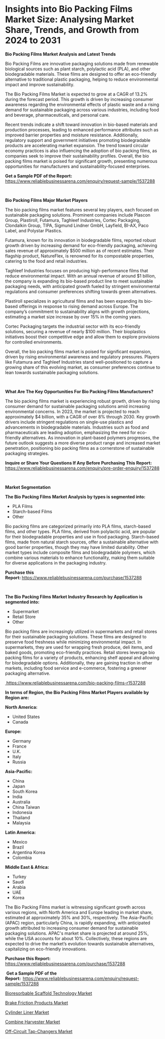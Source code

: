 <p><h1>Insights into Bio Packing Films Market Size: Analysing Market Share, Trends, and Growth from 2024 to 2031</h1></p><p><strong>Bio Packing Films Market Analysis and Latest Trends</strong></p>
<p><p>Bio Packing Films are innovative packaging solutions made from renewable biological sources such as plant starch, polylactic acid (PLA), and other biodegradable materials. These films are designed to offer an eco-friendly alternative to traditional plastic packaging, helping to reduce environmental impact and improve sustainability.</p><p>The Bio Packing Films Market is expected to grow at a CAGR of 13.2% during the forecast period. This growth is driven by increasing consumer awareness regarding the environmental effects of plastic waste and a rising demand for sustainable packaging across various industries, including food and beverage, pharmaceuticals, and personal care. </p><p>Recent trends indicate a shift toward innovation in bio-based materials and production processes, leading to enhanced performance attributes such as improved barrier properties and moisture resistance. Additionally, regulatory support and government initiatives promoting biodegradable products are accelerating market expansion. The trend toward circular economy practices is also influencing the adoption of bio packing films, as companies seek to improve their sustainability profiles. Overall, the bio packing films market is poised for significant growth, presenting numerous opportunities for manufacturers and sustainability-focused enterprises.</p></p>
<p><strong>Get a Sample PDF of the Report:&nbsp;</strong> <a href="https://www.reliablebusinessarena.com/enquiry/request-sample/1537288?utm_campaign=1290&utm_medium=2&utm_source=Github&utm_content=ia&utm_term=03102024&utm_id=bio-packing-films">https://www.reliablebusinessarena.com/enquiry/request-sample/1537288</a></p>
<p>&nbsp;</p>
<p><strong>Bio Packing Films Major Market Players</strong></p>
<p><p>The bio packing films market features several key players, each focused on sustainable packaging solutions. Prominent companies include Plascon Group, Plastiroll, Futamura, Taghleef Industries, Cortec Packaging, Clondalkin Group, TIPA, Sigmund Lindner GmbH, Layfield, BI-AX, Paco Label, and Polystar Plastics.</p><p>Futamura, known for its innovation in biodegradable films, reported robust growth driven by increasing demand for eco-friendly packaging, achieving sales revenue of approximately $500 million as of recent estimates. Their flagship product, NatureFlex, is renowned for its compostable properties, catering to the food and retail industries.</p><p>Taghleef Industries focuses on producing high-performance films that reduce environmental impact. With an annual revenue of around $1 billion, the company is expanding its bio-based product line to meet sustainable packaging needs, with anticipated growth fueled by stringent environmental regulations and consumer preferences shifting towards green alternatives.</p><p>Plastiroll specializes in agricultural films and has been expanding its bio-based offerings in response to rising demand across Europe. The company’s commitment to sustainability aligns with growth projections, estimating a market size increase by over 15% in the coming years.</p><p>Cortec Packaging targets the industrial sector with its eco-friendly solutions, securing a revenue of nearly $100 million. Their bioplastics initiatives boost their competitive edge and allow them to explore provisions for controlled environments.</p><p>Overall, the bio packing films market is poised for significant expansion, driven by rising environmental awareness and regulatory pressures. Players like Futamura and Taghleef Industries stand well-positioned to capture a growing share of this evolving market, as consumer preferences continue to lean towards sustainable packaging solutions.</p></p>
<p>&nbsp;</p>
<p><strong>What Are The Key Opportunities For Bio Packing Films Manufacturers?</strong></p>
<p><p>The bio packing films market is experiencing robust growth, driven by rising consumer demand for sustainable packaging solutions amid increasing environmental concerns. In 2023, the market is projected to reach approximately $4 billion, with a CAGR of over 8% through 2030. Key growth drivers include stringent regulations on single-use plastics and advancements in biodegradable materials. Industries such as food and pharmaceuticals are leading adoption, emphasizing the need for eco-friendly alternatives. As innovation in plant-based polymers progresses, the future outlook suggests a more diverse product range and increased market penetration, positioning bio packing films as a cornerstone of sustainable packaging strategies.</p></p>
<p><strong>Inquire or Share Your Questions If Any Before Purchasing This Report:</strong> <a href="https://www.reliablebusinessarena.com/enquiry/pre-order-enquiry/1537288?utm_campaign=1290&utm_medium=2&utm_source=Github&utm_content=ia&utm_term=03102024&utm_id=bio-packing-films">https://www.reliablebusinessarena.com/enquiry/pre-order-enquiry/1537288</a></p>
<p>&nbsp;</p>
<p><strong>Market Segmentation</strong></p>
<p><strong>The Bio Packing Films Market Analysis by types is segmented into:</strong></p>
<p><ul><li>PLA Films</li><li>Starch-based Films</li><li>Other</li></ul></p>
<p><p>Bio packing films are categorized primarily into PLA films, starch-based films, and other types. PLA films, derived from polylactic acid, are popular for their biodegradable properties and use in food packaging. Starch-based films, made from natural starch sources, offer a sustainable alternative with good barrier properties, though they may have limited durability. Other market types include composite films and biodegradable polymers, which combine various materials to enhance functionality, making them suitable for diverse applications in the packaging industry.</p></p>
<p><strong>Purchase this Report:&nbsp;</strong><a href="https://www.reliablebusinessarena.com/purchase/1537288?utm_campaign=1290&utm_medium=2&utm_source=Github&utm_content=ia&utm_term=03102024&utm_id=bio-packing-films">https://www.reliablebusinessarena.com/purchase/1537288</a></p>
<p>&nbsp;</p>
<p><strong>The Bio Packing Films Market Industry Research by Application is segmented into:</strong></p>
<p><ul><li>Supermarket</li><li>Retail Store</li><li>Other</li></ul></p>
<p><p>Bio packing films are increasingly utilized in supermarkets and retail stores for their sustainable packaging solutions. These films are designed to preserve food freshness while minimizing environmental impact. In supermarkets, they are used for wrapping fresh produce, deli items, and baked goods, promoting eco-friendly practices. Retail stores leverage bio packing films for a variety of products, enhancing shelf appeal and allowing for biodegradable options. Additionally, they are gaining traction in other markets, including food service and e-commerce, fostering a greener packaging alternative.</p></p>
<p><a href="https://www.reliablebusinessarena.com/bio-packing-films-r1537288?utm_campaign=1290&utm_medium=2&utm_source=Github&utm_content=ia&utm_term=03102024&utm_id=bio-packing-films">&nbsp;https://www.reliablebusinessarena.com/bio-packing-films-r1537288</a></p>
<p><strong>In terms of Region, the Bio Packing Films Market Players available by Region are:</strong></p>
<p>
    <p> <strong> North America: </strong>
        <ul>
            <li>United States</li>
            <li>Canada</li>
        </ul>
        </p> 
    <p> <strong> Europe: </strong>
        <ul>
            <li>Germany</li>
            <li>France</li>
            <li>U.K.</li>
            <li>Italy</li>
            <li>Russia</li>
        </ul>
        </p> 
    <p> <strong> Asia-Pacific: </strong>
        <ul>
            <li>China</li>
            <li>Japan</li>
            <li>South Korea</li>
            <li>India</li>
            <li>Australia</li>
            <li>China Taiwan</li>
            <li>Indonesia</li>
            <li>Thailand</li>
            <li>Malaysia</li>
        </ul>
        </p> 
    <p> <strong> Latin America: </strong>
        <ul>
            <li>Mexico</li>
            <li>Brazil</li>
            <li>Argentina Korea</li>
            <li>Colombia</li>
        </ul>
        </p> 
    <p> <strong> Middle East & Africa: </strong>
        <ul>
            <li>Turkey</li>
            <li>Saudi</li>
            <li>Arabia</li>
            <li>UAE</li>
            <li>Korea</li>
        </ul>
    </p>
    </p>
<p><p>The Bio Packing Films market is witnessing significant growth across various regions, with North America and Europe leading in market share, estimated at approximately 35% and 30%, respectively. The Asia-Pacific (APAC) region, particularly China, is rapidly expanding, with anticipated growth attributed to increasing consumer demand for sustainable packaging solutions. APAC's market share is projected at around 25%, while the USA accounts for about 10%. Collectively, these regions are expected to drive the market’s evolution towards sustainable alternatives, capitalizing on eco-friendly innovations.</p></p>
<p><strong>Purchase this Report: </strong><a href="https://www.reliablebusinessarena.com/purchase/1537288?utm_campaign=1290&utm_medium=2&utm_source=Github&utm_content=ia&utm_term=03102024&utm_id=bio-packing-films">https://www.reliablebusinessarena.com/purchase/1537288</a></p>
<p>&nbsp;<strong>Get a Sample PDF of the Report:&nbsp;&nbsp;</strong><a href="https://www.reliablebusinessarena.com/enquiry/request-sample/1537288?utm_campaign=1290&utm_medium=2&utm_source=Github&utm_content=ia&utm_term=03102024&utm_id=bio-packing-films">https://www.reliablebusinessarena.com/enquiry/request-sample/1537288</a></p>
<p><strong></strong></p>
<p><p><a href="https://issuu.com/reportprime-2/docs/bioresorbable-scaffold-technology-m_e985d34c87a699?utm_campaign=1290&utm_medium=2&utm_source=Github&utm_content=ia&utm_term=03102024&utm_id=bio-packing-films">Bioresorbable Scaffold Technology Market</a></p><p><a href="https://www.linkedin.com/pulse/brake-friction-products-market-report-product-type-padbrake-0c4af?trackingId=fVMrRZD1TDOfbnwNutXUUg%3D%3D&utm_campaign=1290&utm_medium=2&utm_source=Github&utm_content=ia&utm_term=03102024&utm_id=bio-packing-films">Brake Friction Products Market</a></p><p><a href="https://www.linkedin.com/pulse/cylinder-liner-market-insights-product-type-application-dl7we?trackingId=ekVjo8BgTquCZFCB2VdESw%3D%3D&utm_campaign=1290&utm_medium=2&utm_source=Github&utm_content=ia&utm_term=03102024&utm_id=bio-packing-films">Cylinder Liner Market</a></p><p><a href="https://www.linkedin.com/pulse/global-combine-harvester-market-projected-grow-cagr-42-forcasted-2qiye?trackingId=%2FPfkM9LjT9ua%2BmjdTIMyiw%3D%3D&utm_campaign=1290&utm_medium=2&utm_source=Github&utm_content=ia&utm_term=03102024&utm_id=bio-packing-films">Combine Harvester Market</a></p><p><a href="https://issuu.com/reportprime-2/docs/off-circuit-tap-changers-market-siz_c5e9ba8d69a181?utm_campaign=1290&utm_medium=2&utm_source=Github&utm_content=ia&utm_term=03102024&utm_id=bio-packing-films">Off-Circuit Tap-Changers Market</a></p></p>
